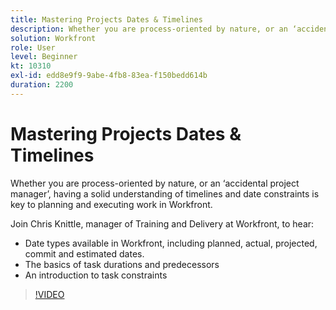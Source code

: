 ```yaml
---
title: Mastering Projects Dates & Timelines
description: Whether you are process-oriented by nature, or an ‘accidental project manager’, having a solid understanding of timelines and date constraints is key to planning and executing work in Workfront.
solution: Workfront
role: User
level: Beginner
kt: 10310
exl-id: edd8e9f9-9abe-4fb8-83ea-f150bedd614b
duration: 2200
---
```

# Mastering Projects Dates & Timelines

Whether you are process-oriented by nature, or an ‘accidental project manager’, having a solid understanding of timelines and date constraints is key to planning and executing work in Workfront.

Join Chris Knittle, manager of Training and Delivery at Workfront, to hear:

* Date types available in Workfront, including planned, actual, projected, commit and estimated dates.
* The basics of task durations and predecessors
* An introduction to task constraints

>[!VIDEO](https://video.tv.adobe.com/v/342520/?quality=12&learn=on)
